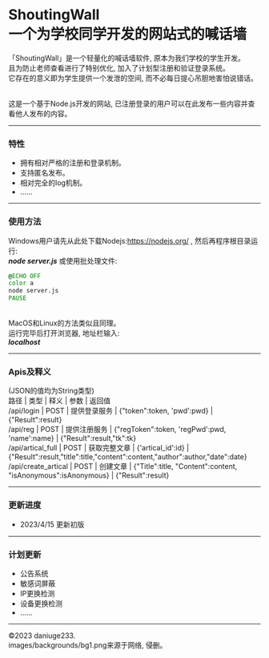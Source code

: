# ShoutingWall<br/>一个为学校同学开发的网站式的喊话墙

「ShoutingWall」是一个轻量化的喊话墙软件, 原本为我们学校的学生开发。<br/>
且为防止老师查看进行了特别优化, 加入了计划型注册和验证登录系统。<br/>
它存在的意义即为学生提供一个发泄的空间, 而不必每日提心吊胆地害怕说错话。<br/><br/>

这是一个基于Node.js开发的网站, 已注册登录的用户可以在此发布一些内容并查看他人发布的内容。<br/>

--------
### 特性
- 拥有相对严格的注册和登录机制。
- 支持匿名发布。
- 相对完全的log机制。
- ......

--------
### 使用方法
Windows用户请先从此处下载Nodejs:https://nodejs.org/ , 然后再程序根目录运行:<br/>
<b><i>node server.js</i></b>
或使用批处理文件:
```bat
@ECHO OFF
color a
node server.js
PAUSE
```
<br/>
MacOS和Linux的方法类似且同理。<br/>
运行完毕后打开浏览器, 地址栏输入:<br/>
<b><i>localhost</i></b>

--------
### Apis及释义
(JSON的值均为String类型)<br/>
路径 | 类型 | 释义 | 参数 | 返回值<br/>
/api/login | POST | 提供登录服务 | {"token":token, 'pwd':pwd} | {"Result":result}<br/>
/api/reg | POST | 提供注册服务 | {"regToken":token, 'regPwd':pwd, 'name':name} | {"Result":result,"tk":tk}<br/>
/api/artical_full | POST | 获取完整文章 | {'artical_id':id} | {"Result":result,"title":title,"content":content,"author":author,"date":date}<br/>
/api/create_artical | POST | 创建文章 | {"Title":title, "Content":content, "isAnonymous":isAnonymous} | {"Result":result}

--------
### 更新进度
- 2023/4/15 更新初版

--------
### 计划更新
- 公告系统
- 敏感词屏蔽
- IP更换检测
- 设备更换检测
- ......

--------
©2023 daniuge233.<br/>
images/backgrounds/bg1.png来源于网络, 侵删。
